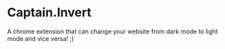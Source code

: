 # Captain.Invert
A chrome extension that can change your website from dark mode to light mode and vice versa! ;) 
